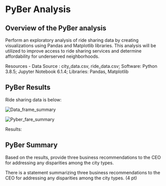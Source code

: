 # PyBer Analysis

## Overview of the PyBer analysis

Perform an exploratory analysis of ride sharing data by creating visualizations using Pandas and Matplotlib libraries.  This analysis will be utilized to 
improve access to ride sharing services and determine affordability for underserved neighborhoods.

Resources - Data Source : city_data.csv, ride_data.csv; Software: Python 3.8.5; Jupyter Notebook 6.1.4; Libraries: Pandas, Matplotlib

## PyBer Results
Ride sharing data is below:

![Data_frame_summary](https://user-images.githubusercontent.com/71353552/97111297-acd43200-16a3-11eb-9357-1c65a17bcb5a.PNG)

![Pyber_fare_summary](https://user-images.githubusercontent.com/71353552/97111303-b198e600-16a3-11eb-91f8-35c4fddf2769.png)

Results:






## PyBer Summary

Based on the results, provide three business recommendations to the CEO for addressing any disparities among the city types.

There is a statement summarizing three business recommendations to the CEO for addressing any disparities among the city types. (4 pt)
